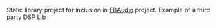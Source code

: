 Static library project for inclusion in [FBAudio](https://github.com/mwhagedorn/FBAudio) project.   Example of a
third party DSP Lib
